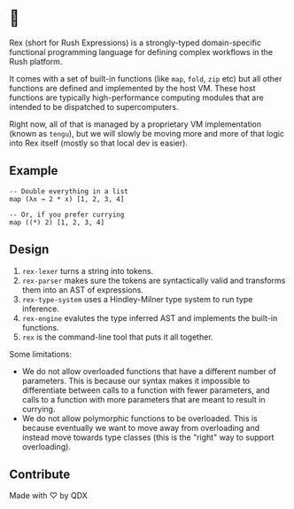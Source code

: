 # 🦖

Rex (short for Rush Expressions) is a strongly-typed domain-specific functional
programming language for defining complex workflows in the Rush platform.

It comes with a set of built-in functions (like `map`, `fold`, `zip` etc) but
all other functions are defined and implemented by the host VM. These host
functions are typically high-performance computing modules that are intended to
be dispatched to supercomputers.

Right now, all of that is managed by a proprietary VM implementation (known as
`tengu`), but we will slowly be moving more and more of that logic into Rex
itself (mostly so that local dev is easier).

## Example

```rex
-- Double everything in a list
map (λx → 2 * x) [1, 2, 3, 4]

-- Or, if you prefer currying
map ((*) 2) [1, 2, 3, 4]
```

## Design

1. `rex-lexer` turns a string into tokens.
2. `rex-parser` makes sure the tokens are syntactically valid and transforms
   them into an AST of expressions.
3. `rex-type-system` uses a Hindley-Milner type system to run type inference.
4. `rex-engine` evalutes the type inferred AST and implements the built-in
   functions.
5. `rex` is the command-line tool that puts it all together.

Some limitations:

* We do not allow overloaded functions that have a different number of
  parameters. This is because our syntax makes it impossible to differentiate
  between calls to a function with fewer parameters, and calls to a function
  with more parameters that are meant to result in currying.
* We do not allow polymorphic functions to be overloaded. This is because
  eventually we want to move away from overloading and instead move towards type
  classes (this is the "right" way to support overloading).

## Contribute

Made with ♡ by QDX
